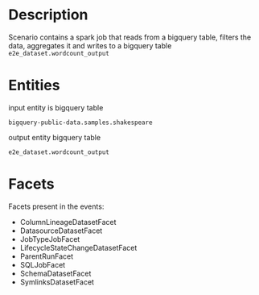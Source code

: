 # Description

Scenario contains a spark job that reads from a bigquery table, filters the data, aggregates it and writes to a bigquery table
`e2e_dataset.wordcount_output`
# Entities

input entity is bigquery table

`bigquery-public-data.samples.shakespeare`

output entity bigquery table

`e2e_dataset.wordcount_output`

# Facets

Facets present in the events:

- ColumnLineageDatasetFacet
- DatasourceDatasetFacet
- JobTypeJobFacet
- LifecycleStateChangeDatasetFacet
- ParentRunFacet
- SQLJobFacet
- SchemaDatasetFacet
- SymlinksDatasetFacet
